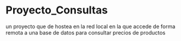# Proyecto_Consultas
un proyecto que de hostea en la red local en la que accede de forma remota a una base de datos para consultar precios de productos
